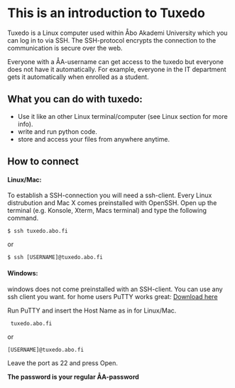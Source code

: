 # This is an introduction to Tuxedo
Tuxedo is a Linux computer used within Åbo Akademi University which you can log in to via SSH.
The SSH-protocol encrypts the connection to the communication is secure over the web.

Everyone with a ÅA-username can get access to the tuxedo but everyone does not have it automatically.
For example, everyone in the IT department gets it automatically when enrolled as a student.

## What you can do with tuxedo: </h4>

* Use it like an other Linux terminal/computer (see Linux section for more info).
* write and run python code.
* store and access your files from anywhere anytime.

## How to connect
#### Linux/Mac:
To establish a SSH-connection you will need a ssh-client. Every Linux distrubution and Mac X comes preinstalled with OpenSSH.
Open up the terminal (e.g. Konsole, Xterm, Macs terminal) and type the following command.

  `$ ssh tuxedo.abo.fi`
  
or

  `$ ssh [USERNAME]@tuxedo.abo.fi`

#### Windows:
windows does not come preinstalled with an SSH-client. You can use any ssh client you want.
for home users PuTTY works great: [Download here](https://the.earth.li/~sgtatham/putty/)

Run PuTTY and insert the Host Name as in for Linux/Mac.

` tuxedo.abo.fi`

or

` [USERNAME]@tuxedo.abo.fi `

Leave the port as 22 and press Open.

**The password is your regular ÅA-password**
